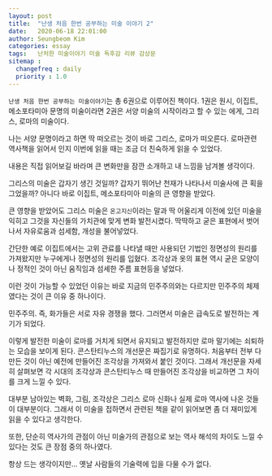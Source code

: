 ```yaml
---
layout: post
title:  "난생 처음 한번 공부하는 미술 이야기 2"
date:   2020-06-18 22:01:00
author: Seungbeom Kim
categories: essay
tags:	난처한 미술이야기 미술 독후감 리뷰 감상문
sitemap :
  changefreq : daily
  priority : 1.0
---
```


`난생 처음 한번 공부하는 미술이야기`는 총 6권으로 이루어진 책이다. 1권은 원시, 이집트, 메소포타미아 문명의 미술이라면 2권은 서양 미술의 시작이라고 할 수 있는 에게, 그리스, 로마의 미술이다.

나는 서양 문명이라고 하면 딱 떠오르는 것이 바로 그리스, 로마가 떠오른다. 로마관련 역사책을 읽어서 인지 이번에 읽을 때는 조금 더 친숙하게 읽을 수 있었다.

내용은 직접 읽어보길 바라며 큰 변화만을 잠깐 소개하고 내 느낌을 남겨볼 생각이다.

그리스의 미술은 갑자기 생긴 것일까? 갑자기 뛰어난 천재가 나타나서 미술사에 큰 획을 그었을까? 아니다 바로 이집트, 메소포타미아 미술의 큰 영향을 받았다.

큰 영향을 받았어도 그리스 미술은 `온고지신`이라는 말과 딱 어울리게 이전에 있던 미술을 익히고 그것을 자신들의 가치관에 맞게 변화 발전시켰다. 딱딱하고 굳은 표현에서 벗어나서 자유로움과 섬세함, 개성을 불어넣었다.

간단한 예로 이집트에서는 고위 관료를 나타낼 때만 사용되던 기법인 정면성의 원리를 가져왔지만 누구에게나 정면성의 원리를 입혔다. 조각상과 옷의 표현 역시 굳은 모양이나 정적인 것이 아닌 움직임과 섬세한 주름 표현등을 넣었다.

이런 것이 가능할 수 있었던 이유는 바로 지금의 민주주의와는 다르지만 민주주의 체제였다는 것이 큰 이유 중 하나이다.

민주주의. 즉, 화가들은 서로 자유 경쟁을 했다. 그러면서 미술은 급속도로 발전하는 계기가 되었다.

이렇게 발전한 미술이 로마를 거치게 되면서 유지되고 발전하지만 로마 말기에는 쇠퇴하는 모습을 보이게 된다. 콘스탄티누스의 개선문은 짜집기로 유명하다. 처음부터 전부 다 만든 것이 아닌 예전에 만들어진 조각상을 가져와서 붙인 것이다. 그래서 개선문을 자세히 살펴보면 각 시대의 조각상과 콘스탄티누스 때 만들어진 조각상을 비교하면 그 차이를 크게 느낄 수 있다.

대부분 남아있는 벽화, 그림, 조각상은 그리스 로마 신화나 실제 로마 역사에 나온 것들이 대부분이다. 그래서 이 미술을 접하면서 관련된 책을 같이 읽어보면 좀 더 재미있게 읽을 수 있다고 생각한다.

또한, 단순히 역사가의 관점이 아닌 미술가의 관점으로 보는 역사 해석의 차이도 느낄 수 있다는 것도 큰 장점 중의 하나였다.

항상 드는 생각이지만... 옛날 사람들의 기술력에 입을 다물 수가 없다.
